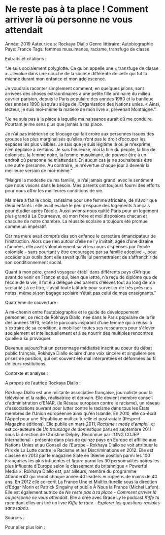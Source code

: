 # Ne reste pas à ta place ! Comment arriver là où personne ne vous attendait

Année: 2019
Auteur.ice.s: Rockaya Diallo
Genre littéraire: Autobiographie
Pays: France
Tags: femmes musulmanes, racisme, transfuge de classe

Extraits et citations :

“Je suis socialement polyglotte. Ce qu’on appelle une « transfuge de classe ». J’évolue dans une couche de la société différente de celle qui fut la mienne durant mon enfance et mon adolescence.

Je voudrais raconter simplement comment, en quelques jalons, sont arrivées des choses extraordinaires à une petite fille ordinaire du milieu ouvrier parisien, depuis le Paris populaire des années 1980 et la banlieue des années 1990 jusqu’au siège de l’Organisation des Nations unies. « Ainsi, lecteur, je suis moi-même la matière de mon livre », prévenait Montaigne.”

“Je ne suis pas à la place à laquelle ma naissance aurait dû me conduire. Pourtant je me sens plus que jamais à ma place.

Je n’ai pas intériorisé ce blocage qui fait croire aux personnes issues des groupes les plus marginalisés qu’elles n’ont pas le droit d’occuper les espaces les plus visibles. Je sais que je suis légitime là où je m’exprime, n’en déplaise à certains. Je suis heureuse, moi la fille du peuple, la fille de colonisés, la femme noire, la femme musulmane, de pouvoir être à un endroit où personne ne m’attendait. En aucun cas je ne souhaiterais être une autre personne. Au contraire, je m’évertue chaque jour à devenir la meilleure version de moi-même.”

“Malgré la modestie de ma famille, je n’ai jamais grandi avec le sentiment que nous vivions dans le besoin. Mes parents ont toujours fourni des efforts pour nous offrir les meilleures conditions de vie.

Ma mère a fait le choix, rarissime pour une femme africaine, de n’avoir que deux enfants : elle avait évalué le peu d’espace des logements français pour étudier après l’école. Aussi avions-nous quitté Paris pour un logement plus grand à La Courneuve, où mon frère et moi disposions chacun et chacune de notre chambre. La réussite scolaire a toujours été promue comme un impératif.

Car ma mère avait compris dès son enfance le caractère émancipateur de l’instruction. Alors que rien autour d’elle ne l’y invitait, âgée d’une dizaine d’années, elle avait volontairement suivi les cours dispensés par l’école coloniale – sans pourtant y être encouragée par sa famille adoptive –, pour accéder aux outils dont elle savait qu’ils lui permettraient de s’affranchir de son conditionnement social.

Quant à mon père, grand voyageur établi dans différents pays d’Afrique avant de venir en France et qui, bien que lettré, n’a reçu de diplôme que de l’école de la vie, il fut élu délégué des parents d’élèves tout au long de ma scolarité ; à ce titre, il avait toute latitude pour surveiller de très près nos notes, même si son bagage scolaire n’était pas celui de mes enseignants.”

Quatrième de couverture :

A mi-chemin entre l'autobiographie et le guide de développement personnel, ce récit de Rokhaya Diallo, née dans le Paris populaire de la fin des années 1970, relate le parcours inspirant d'une femme qui a réussi à s'extraire de sa condition, à mobiliser toutes ses ressources pour s'élever socialement et intellectuellement et à se nourrir des multiples rencontres qu'elle a su provoquer.

Devenue aujourd'hui un personnage médiatisé inscrit au coeur du débat public français, Rokhaya Diallo éclaire d'une voix sincère et singulière ses prises de position, qui ont souvent été mal interprétées et déformées au fil de leurs restitutions.

Contexte et analyse :

A propos de l’autrice Rockaya Diallo :

Rokhaya Diallo est une militante associative française, journaliste pour la télévision et la radio, réalisatrice et écrivain. Elle devient membre conseil d'administration d'ENAR, (le Réseau européen contre le racisme), un réseau d'associations ouvrant pour lutter contre le racisme dans tous les États membres de l'Union européenne ainsi qu'en Islande. En 2010, elle co-écrit l'Appel pour une République multiculturelle et postraciale (Respect Magazine éditions). Elle publie en mars 2011, *Racisme : mode d'emploi*, et est co-auteure de *Un troussage de domestique* paru en septembre 2011 sous la direction de Christine Delphy. Reconnue par l'ONG COJEP International - présente dans plus de quinze pays en Europe et affiliée aux Nations Unies et au Conseil de l'Europe - Rokhaya Diallo se voit attribuer le Prix de La Lutte contre le Racisme et les Discriminations en 2012. Elle est classée en 2013 par le magazine Slate en 36ème position parmi les 100 Françaises les plus influentes et figure parmi les 30 personnalités noires les plus influente d'Europe selon le classement du britannique « Powerful Media ». Rokhaya Diallo est, par ailleurs, membre du programme 40under40 qui réunit chaque année 40 leaders européens de moins de 40 ans. En 2012 elle co-écrit La France Une et Multiculturelle sous la direction d'Edgar Morin et Patrick Singaïny et publie À Nous la France (Michel Lafon). Elle est également autrice de *Ne reste pas à ta place - Comment arriver là où personne ne vous attendait*. Elle a créé avec Grace Ly le podcast *Kiffe ta race* dont elles ont tiré un livre *Kiffe ta race - Explorer les questions raciales sans tabou*. 

Sources :

Pour aller plus loin :